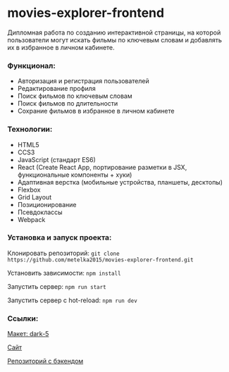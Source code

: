 # movies-explorer-frontend

Дипломная работа по созданию интерактивной страницы, на которой пользователи могут искать фильмы по ключевым словам и добавлять их в избранное в личном кабинете.

### Функционал:
* Авторизация и регистрация пользователей
* Редактирование профиля
* Поиск фильмов по ключевым словам
* Поиск фильмов по длительности
* Сохрание фильмов в избранное в личном кабинете

### Технологии:
* HTML5
* CCS3
* JavaScript (стандарт ES6)
* React (Create React App, портирование разметки в JSX, функциональные компоненты + хуки)
* Адаптивная верстка (мобильные устройства, планшеты, десктопы)
* Flexbox
* Grid Layout
* Позиционирование
* Псевдоклассы
* Webpack

### Установка и запуск проекта:
Клонировать репозиторий: `git clone https://github.com/metelka2015/movies-explorer-frontend.git`

Установить зависимости: `npm install`

Запустить сервер: `npm run start`

Запустить сервер с hot-reload: `npm run dev`

### Ссылки:
[Макет: dark-5](https://www.figma.com/file/6FMWkB94wE7KTkcCgUXtnC/%D0%94%D0%B8%D0%BF%D0%BB%D0%BE%D0%BC%D0%BD%D1%8B%D0%B9-%D0%BF%D1%80%D0%BE%D0%B5%D0%BA%D1%82?type=design&node-id=1%3A11735&mode=design&t=hoCSVM3AyW1EN9od-1)

[Cайт](movie.metelka.nomoredomainsrocks.ru)

[Репозиторий с бэкендом](https://github.com/metelka2015/movies-explorer-api3)
